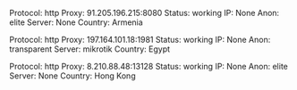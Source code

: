 Protocol: http
Proxy: 91.205.196.215:8080
Status: working
IP: None
Anon: elite
Server: None
Country: Armenia

Protocol: http
Proxy: 197.164.101.18:1981
Status: working
IP: None
Anon: transparent
Server: mikrotik
Country: Egypt

Protocol: http
Proxy: 8.210.88.48:13128
Status: working
IP: None
Anon: elite
Server: None
Country: Hong Kong

